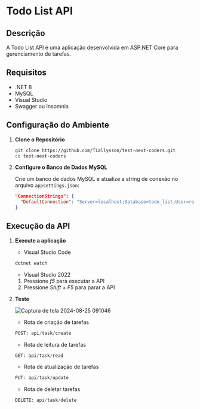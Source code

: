 # Todo List API

## Descrição

A Todo List API é uma aplicação desenvolvida em ASP.NET Core para gerenciamento de tarefas.
## Requisitos

- .NET 8
- MySQL
- Visual Studio
- Swagger ou Insomnia

## Configuração do Ambiente

1. **Clone o Repositório**

   ```bash
   git clone https://github.com/Tiallysson/test-next-coders.git
   cd test-next-coders

2. **Configure o Banco de Dados MySQL**

    Crie um banco de dados MySQL e atualize a string de conexão no arquivo `appsettings.json`:

    ```json
    "ConnectionStrings": {
      "DefaultConnection": "Server=localhost;Database=todo_list;User=root;Password=sua-senha;"
    }

## Execução da API

1. **Execute a aplicação**
   - Visual Studio Code
   ```powershell
   dotnet watch
   ```

   - Visual Studio 2022
   1. Pressione *f5* para executar a API
   2. Pressione *Shift + F5* para parar a API

2. **Teste**
   
   ![Captura de tela 2024-08-25 091046](https://github.com/user-attachments/assets/194d3508-2444-44c2-a5dd-b44efa8014aa)

    - Rota de criação de tarefas
    ```python
    POST: api/task/create
    ```

    - Rota de leitura de tarefas
    ```python
    GET: api/task/read
    ```

     - Rota de atualização de tarefas
    ```python
    PUT: api/task/update
    ```

     - Rota de deletar tarefas
    ```python
    DELETE: api/task/delete
    ```
   
